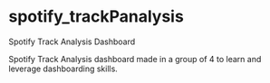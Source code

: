 # spotify_trackPanalysis
Spotify Track Analysis Dashboard 

Spotify Track Analysis dashboard made in a group of 4 to learn and leverage dashboarding skills. 
